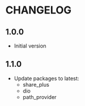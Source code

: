 # CHANGELOG

## 1.0.0

- Initial version

## 1.1.0

- Update packages to latest:
  - share_plus
  - dio
  - path_provider
